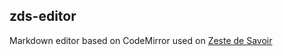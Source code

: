 zds-editor
----------

Markdown editor based on CodeMirror used on [Zeste de Savoir](https://zestedesavoir.com/)
